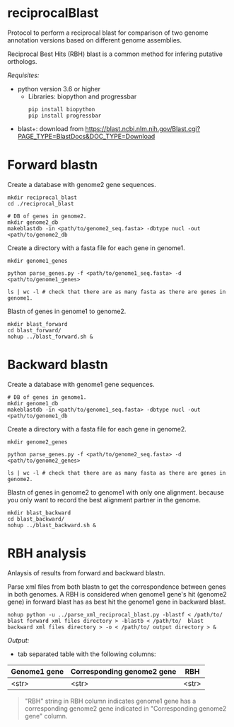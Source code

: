 # reciprocalBlast
Protocol to perform a reciprocal blast for comparison of two genome annotation versions based on different genome assemblies.

Reciprocal Best Hits (RBH) blast is a common method for infering putative orthologs.

*Requisites:*
* python version 3.6 or higher
  * Libraries: biopython and progressbar
    ```
    pip install biopython
    pip install progressbar
    ```
* blast+: download from https://blast.ncbi.nlm.nih.gov/Blast.cgi?PAGE_TYPE=BlastDocs&DOC_TYPE=Download

# **Forward blastn**

Create a database with genome2 gene sequences.

```
mkdir reciprocal_blast
cd ./reciprocal_blast

# DB of genes in genome2.
mkdir genome2_db
makeblastdb -in <path/to/genome2_seq.fasta> -dbtype nucl -out <path/to/genome2_db
```

Create a directory with a fasta file for each gene in genome1.

```
mkdir genome1_genes

python parse_genes.py -f <path/to/genome1_seq.fasta> -d <path/to/genome1_genes>

ls | wc -l # check that there are as many fasta as there are genes in genome1.
```

Blastn of genes in genome1 to genome2.

```
mkdir blast_forward
cd blast_forward/
nohup ../blast_forward.sh &
```

# **Backward blastn**

Create a database with genome1 gene sequences.

```
# DB of genes in genome1.
mkdir genome1_db
makeblastdb -in <path/to/genome1_seq.fasta> -dbtype nucl -out <path/to/genome1_db
```

Create a directory with a fasta file for each gene in genome2.

```
mkdir genome2_genes

python parse_genes.py -f <path/to/genome2_seq.fasta> -d <path/to/genome2_genes>

ls | wc -l # check that there are as many fasta as there are genes in genome2.
```

Blastn of genes in genome2 to genome1 with only one alignment. because you only want to record the best alignment partner in the genome.


```
mkdir blast_backward
cd blast_backward/
nohup ../blast_backward.sh &
```

# **RBH analysis**

Anlaysis of results from forward and backward blastn.

Parse xml files from both blastn to get the correspondence between genes in both genomes.
A RBH is considered when genome1 gene's hit (genome2 gene) in forward blast has as best hit the genome1 gene in backward blast.

```
nohup python -u ../parse_xml_reciprocal_blast.py -blastf < /path/to/ blast forward xml files directory > -blastb < /path/to/  blast backward xml files directory > -o < /path/to/ output directory > &
```

*Output:*
* tab separated table with the following columns:

| Genome1 gene | Corresponding genome2 gene | RBH
| ---          | ---                        | ---
| \<str\>        | \<str\>                      | \<str\>
 
> "RBH" string in RBH column indicates genome1 gene has a corresponding genome2 gene indicated in "Corresponding genome2 gene" column.
